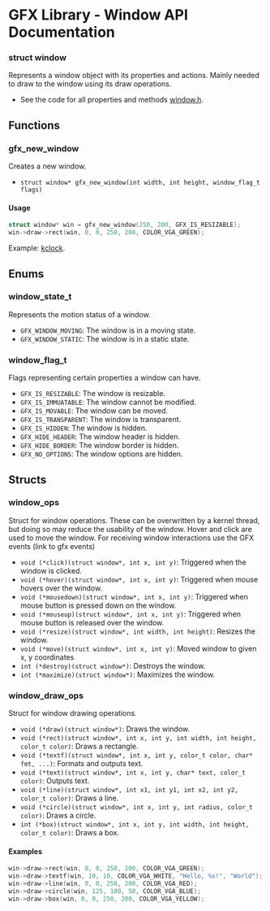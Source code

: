 # GFX Library - Window API Documentation

### struct window
Represents a window object with its properties and actions.
Mainly needed to draw to the window using its draw operations.

- See the code for all properties and methods [window.h](https://github.com/joexbayer/RetrOS-32/blob/main/include/gfx/window.h).

## Functions

### gfx_new_window
Creates a new window.

- `struct window* gfx_new_window(int width, int height, window_flag_t flags)`

#### Usage
```c
struct window* win = gfx_new_window(250, 200, GFX_IS_RESIZABLE);
win->draw->rect(win, 0, 0, 250, 200, COLOR_VGA_GREEN);
```
Example: [kclock](https://github.com/joexbayer/RetrOS-32/blob/main/kernel/kthreads/kclock.c).

## Enums

### window_state_t
Represents the motion status of a window.

- `GFX_WINDOW_MOVING`: The window is in a moving state.
- `GFX_WINDOW_STATIC`: The window is in a static state.

### window_flag_t
Flags representing certain properties a window can have.

- `GFX_IS_RESIZABLE`: The window is resizable.
- `GFX_IS_IMMUATABLE`: The window cannot be modified.
- `GFX_IS_MOVABLE`: The window can be moved.
- `GFX_IS_TRANSPARENT`: The window is transparent.
- `GFX_IS_HIDDEN`: The window is hidden.
- `GFX_HIDE_HEADER`: The window header is hidden.
- `GFX_HIDE_BORDER`: The window border is hidden.
- `GFX_NO_OPTIONS`: The window options are hidden.

## Structs

### window_ops
Struct for window operations.
These can be overwritten by a kernel thread, but doing so may reduce the usability of the window.
Hover and click are used to move the window. For receiving window interactions use the GFX events (link to gfx events)

- `void (*click)(struct window*, int x, int y)`: Triggered when the window is clicked.
- `void (*hover)(struct window*, int x, int y)`: Triggered when mouse hovers over the window.
- `void (*mousedown)(struct window*, int x, int y)`: Triggered when mouse button is pressed down on the window.
- `void (*mouseup)(struct window*, int x, int y)`: Triggered when mouse button is released over the window.
- `void (*resize)(struct window*, int width, int height)`: Resizes the window.
- `void (*move)(struct window*, int x, int y)`: Moved window to given x, y coordinates
- `int (*destroy)(struct window*)`: Destroys the window.
- `int (*maximize)(struct window*)`: Maximizes the window.

### window_draw_ops
Struct for window drawing operations.

- `void (*draw)(struct window*)`: Draws the window.
- `void (*rect)(struct window*, int x, int y, int width, int height, color_t color)`: Draws a rectangle.
- `void (*textf)(struct window*, int x, int y, color_t color, char* fmt, ...)`: Formats and outputs text.
- `void (*text)(struct window*, int x, int y, char* text, color_t color)`: Outputs text.
- `void (*line)(struct window*, int x1, int y1, int x2, int y2, color_t color)`: Draws a line.
- `void (*circle)(struct window*, int x, int y, int radius, color_t color)`: Draws a circle.
- `int (*box)(struct window*, int x, int y, int width, int height, color_t color)`: Draws a box.

#### Examples
```c
win->draw->rect(win, 0, 0, 250, 200, COLOR_VGA_GREEN);
win->draw->textf(win, 10, 10, COLOR_VGA_WHITE, "Hello, %s!", "World");
win->draw->line(win, 0, 0, 250, 200, COLOR_VGA_RED);
win->draw->circle(win, 125, 100, 50, COLOR_VGA_BLUE);
win->draw->box(win, 0, 0, 250, 200, COLOR_VGA_YELLOW);
```